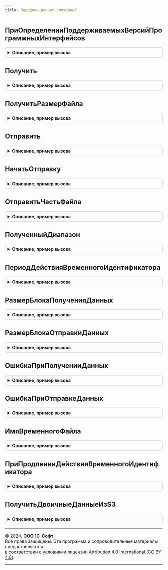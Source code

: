 ```yaml
---
title: Передача данных служебный
---
```



## ПриОпределенииПоддерживаемыхВерсийПрограммныхИнтерфейсов
<details style="margin: 1em 0; padding: 0.5em; border: 1px solid #ccc; border-radius: 6px;">

<summary style="font-weight: bold; cursor: pointer;">Описание, пример вызова</summary>

```bsl

Процедура ПриОпределенииПоддерживаемыхВерсийПрограммныхИнтерфейсов(Знач СтруктураПоддерживаемыхВерсий) Экспорт
```

Пример вызова
```bsl
ПередачаДанныхСлужебный.ПриОпределенииПоддерживаемыхВерсийПрограммныхИнтерфейсов(СтруктураПоддерживаемыхВерсий) 
```
</details>

## Получить
<details style="margin: 1em 0; padding: 0.5em; border: 1px solid #ccc; border-radius: 6px;">

<summary style="font-weight: bold; cursor: pointer;">Описание, пример вызова</summary>

```bsl

Функция Получить(ПараметрыДоступа, ИзФизическогоХранилища, ИдентификаторХранилища, Идентификатор, Диапазон = Неопределено, ИмяФайла = Неопределено) Экспорт
```

Пример вызова
```bsl
Результат = ПередачаДанныхСлужебный.Получить(ПараметрыДоступа, ИзФизическогоХранилища, ИдентификаторХранилища, Идентификатор, Диапазон, ИмяФайла);
```
</details>

## ПолучитьРазмерФайла
<details style="margin: 1em 0; padding: 0.5em; border: 1px solid #ccc; border-radius: 6px;">

<summary style="font-weight: bold; cursor: pointer;">Описание, пример вызова</summary>

```bsl

Функция ПолучитьРазмерФайла(ПараметрыДоступа, ИзФизическогоХранилища, ИдентификаторХранилища, Идентификатор) Экспорт
```

Пример вызова
```bsl
Результат = ПередачаДанныхСлужебный.ПолучитьРазмерФайла(ПараметрыДоступа, ИзФизическогоХранилища, ИдентификаторХранилища, Идентификатор) 
```
</details>

## Отправить
<details style="margin: 1em 0; padding: 0.5em; border: 1px solid #ccc; border-radius: 6px;">

<summary style="font-weight: bold; cursor: pointer;">Описание, пример вызова</summary>

```bsl

Функция Отправить(ПараметрыДоступа, ВФизическоеХранилище, ИдентификаторХранилища, Данные, Знач ИмяФайла, ДополнительныеПараметры = Неопределено) Экспорт
```

Пример вызова
```bsl
Результат = ПередачаДанныхСлужебный.Отправить(ПараметрыДоступа, ВФизическоеХранилище, ИдентификаторХранилища, Данные, ИмяФайла, ДополнительныеПараметры);
```
</details>

## НачатьОтправку
<details style="margin: 1em 0; padding: 0.5em; border: 1px solid #ccc; border-radius: 6px;">

<summary style="font-weight: bold; cursor: pointer;">Описание, пример вызова</summary>

```bsl

// Начинает отправку файла в хранилище
//
// Параметры:
//   ПараметрыДоступа - Структура - поля:
//     * URL - Строка - URL сервиса, обязательно должно присутствовать и быть заполненным;
//     * UserName - Строка - имя пользователя;
//     * Password - Строка - пароль пользователя.
//   ВФизическоеХранилище - Булево - В физическое хранилище
//   ИдентификаторХранилища - Строка - идентификатор логического хранилища.
//   Данные - Строка - адрес данных во временном хранилище;
//          - Строка - полное имя файла (включающее путь к файлу);
//          - Файл - файловый объект;
//          - ДвоичныеДанные - значение в виде двоичных данных.
//   ИмяФайла - Строка - имя передаваемого файла.
//   ДополнительныеПараметры - Структура - структура со значениями сериализуемыми в json.
//
// Возвращаемое значение:
//  Неопределено, Структура - Начать отправку:
//    * Location - Неопределено, Произвольный -
//    * SetCookie - Неопределено, Произвольный -
//    * АдресS3 - Неопределено, Произвольный -
//    * ИдентификаторФайлаS3 - Неопределено, Произвольный -
//    * ПередачаЧастями - Булево -
//
Функция НачатьОтправку(ПараметрыДоступа, ВФизическоеХранилище, ИдентификаторХранилища, Данные, Знач ИмяФайла, ДополнительныеПараметры = Неопределено) Экспорт
```

Пример вызова
```bsl
Результат = ПередачаДанныхСлужебный.НачатьОтправку(ПараметрыДоступа, ВФизическоеХранилище, ИдентификаторХранилища, Данные, ИмяФайла, ДополнительныеПараметры);
```
</details>

## ОтправитьЧастьФайла
<details style="margin: 1em 0; padding: 0.5em; border: 1px solid #ccc; border-radius: 6px;">

<summary style="font-weight: bold; cursor: pointer;">Описание, пример вызова</summary>

```bsl

Функция ОтправитьЧастьФайла(ПараметрыДоступа, ПараметрыОтправки, Данные, ПоследняяЧасть = Истина, Смещение = 0) Экспорт
```

Пример вызова
```bsl
Результат = ПередачаДанныхСлужебный.ОтправитьЧастьФайла(ПараметрыДоступа, ПараметрыОтправки, Данные, ПоследняяЧасть, Смещение);
```
</details>

## ПолученныйДиапазон
<details style="margin: 1em 0; padding: 0.5em; border: 1px solid #ccc; border-radius: 6px;">

<summary style="font-weight: bold; cursor: pointer;">Описание, пример вызова</summary>

```bsl

Функция ПолученныйДиапазон(Запрос) Экспорт
```

Пример вызова
```bsl
Результат = ПередачаДанныхСлужебный.ПолученныйДиапазон(Запрос) 
```
</details>

## ПериодДействияВременногоИдентификатора
<details style="margin: 1em 0; padding: 0.5em; border: 1px solid #ccc; border-radius: 6px;">

<summary style="font-weight: bold; cursor: pointer;">Описание, пример вызова</summary>

```bsl

Функция ПериодДействияВременногоИдентификатора() Экспорт
```

Пример вызова
```bsl
Результат = ПередачаДанныхСлужебный.ПериодДействияВременногоИдентификатора() 
```
</details>

## РазмерБлокаПолученияДанных
<details style="margin: 1em 0; padding: 0.5em; border: 1px solid #ccc; border-radius: 6px;">

<summary style="font-weight: bold; cursor: pointer;">Описание, пример вызова</summary>

```bsl

Функция РазмерБлокаПолученияДанных() Экспорт
```

Пример вызова
```bsl
Результат = ПередачаДанныхСлужебный.РазмерБлокаПолученияДанных() 
```
</details>

## РазмерБлокаОтправкиДанных
<details style="margin: 1em 0; padding: 0.5em; border: 1px solid #ccc; border-radius: 6px;">

<summary style="font-weight: bold; cursor: pointer;">Описание, пример вызова</summary>

```bsl

Функция РазмерБлокаОтправкиДанных() Экспорт
```

Пример вызова
```bsl
Результат = ПередачаДанныхСлужебный.РазмерБлокаОтправкиДанных() 
```
</details>

## ОшибкаПриПолученииДанных
<details style="margin: 1em 0; padding: 0.5em; border: 1px solid #ccc; border-radius: 6px;">

<summary style="font-weight: bold; cursor: pointer;">Описание, пример вызова</summary>

```bsl

Процедура ОшибкаПриПолученииДанных(Ответ) Экспорт
```

Пример вызова
```bsl
ПередачаДанныхСлужебный.ОшибкаПриПолученииДанных(Ответ) 
```
</details>

## ОшибкаПриОтправкеДанных
<details style="margin: 1em 0; padding: 0.5em; border: 1px solid #ccc; border-radius: 6px;">

<summary style="font-weight: bold; cursor: pointer;">Описание, пример вызова</summary>

```bsl

Процедура ОшибкаПриОтправкеДанных(Ответ) Экспорт
```

Пример вызова
```bsl
ПередачаДанныхСлужебный.ОшибкаПриОтправкеДанных(Ответ) 
```
</details>

## ИмяВременногоФайла
<details style="margin: 1em 0; padding: 0.5em; border: 1px solid #ccc; border-radius: 6px;">

<summary style="font-weight: bold; cursor: pointer;">Описание, пример вызова</summary>

```bsl

Функция ИмяВременногоФайла(Расширение = Неопределено, ДополнительныеПараметры = Неопределено) Экспорт
```

Пример вызова
```bsl
Результат = ПередачаДанныхСлужебный.ИмяВременногоФайла(Расширение, ДополнительныеПараметры);
```
</details>

## ПриПродленииДействияВременногоИдентификатора
<details style="margin: 1em 0; padding: 0.5em; border: 1px solid #ccc; border-radius: 6px;">

<summary style="font-weight: bold; cursor: pointer;">Описание, пример вызова</summary>

```bsl

Процедура ПриПродленииДействияВременногоИдентификатора(Идентификатор, МенеджерЗаписи) Экспорт
```

Пример вызова
```bsl
ПередачаДанныхСлужебный.ПриПродленииДействияВременногоИдентификатора(Идентификатор, МенеджерЗаписи) 
```
</details>

## ПолучитьДвоичныеДанныеИзS3
<details style="margin: 1em 0; padding: 0.5em; border: 1px solid #ccc; border-radius: 6px;">

<summary style="font-weight: bold; cursor: pointer;">Описание, пример вызова</summary>

```bsl

Функция ПолучитьДвоичныеДанныеИзS3(Адрес, Начало = Неопределено, Конец = Неопределено) Экспорт
```

Пример вызова
```bsl
Результат = ПередачаДанныхСлужебный.ПолучитьДвоичныеДанныеИзS3(Адрес, Начало, Конец);
```
</details>

---

© 2024, **ООО 1С-Софт**  
Все права защищены. Эта программа и сопроводительные материалы предоставляются  
в соответствии с условиями лицензии [Attribution 4.0 International (CC BY 4.0)](https://creativecommons.org/licenses/by/4.0/legalcode).

---
